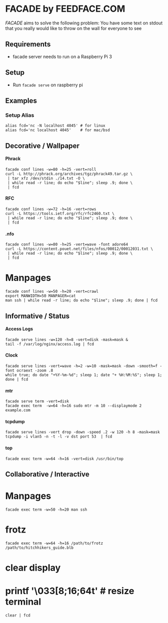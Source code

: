 
# FACADE by FEEDFACE.COM

    
_FACADE_ aims to solve the following problem: 
You have some text on stdout that you really would like to throw on the wall for everyone to see



## Requirements

* facade server needs to run on a Raspberry Pi 3


## Setup

* Run `facade serve` on raspberry pi





## Examples


### Setup Alias

    
    alias fcd='nc -N localhost 4045' # for linux
    alias fcd='nc localhost 4045'    # for mac/bsd







## Decorative / Wallpaper


#### Phrack

    facade conf lines -w=80 -h=25 -vert=roll
    curl -L http://phrack.org/archives/tgz/phrack49.tar.gz \
     | tar xfz /dev/stdin ./14.txt -O \
     | while read -r line; do echo "$line"; sleep .9; done \
     | fcd


#### RFC

    facade conf lines -w=72 -h=16 -vert=rows
    curl -L https://tools.ietf.org/rfc/rfc2460.txt \
     | while read -r line; do echo "$line"; sleep .9; done \
     | fcd

#### .nfo 

    facade conf lines -w=80 -h=25 -vert=wave -font adore64
    curl -L https://content.pouet.net/files/nfos/00012/00012031.txt \
     | while read -r line; do echo "$line"; sleep .9; done \
     | fcd
    
# Manpages    
    
    facade conf lines -w=50 -h=20 -vert=crawl
    export MANWIDTH=50 MANPAGER=cat
    man ssh | while read -r line; do echo "$line"; sleep .9; done | fcd





## Informative / Status




#### Access Logs

    facade serve lines -w=120 -h=8 -vert=disk -mask=mask &
    tail -f /var/log/nginx/access.log | fcd


#### Clock

    facade serve lines -vert=wave -h=2 -w=10 -mask=mask -down -smooth=f -font ocraext -zoom .8
    while true; do date "+%Y-%m-%d"; sleep 1; date "+ %H:%M:%S"; sleep 1; done | fcd

    
#### mtr
    
    facade serve term -vert=disk
    facade exec term  -w=64 -h=16 sudo mtr -m 10 --displaymode 2 example.com


#### tcpdump

    facade serve lines -vert drop -down -speed .2 -w 120 -h 8 -mask=mask
    tcpdump -i vlan5 -n -t -l -v dst port 53  | fcd

#### top

    facade exec term -w=64 -h=16 -vert=disk /usr/bin/top
    
    

## Collaborative / Interactive


# Manpages

    facade exec term -w=50 -h=20 man ssh




# frotz

    facade exec term -w=64 -h=16 /path/to/frotz /path/to/hitchhikers_guide.blb

    
    
    
# clear display

#    printf '\033[8;16;64t' # resize terminal


    clear | fcd
    

